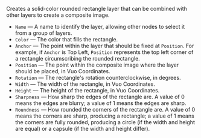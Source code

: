 Creates a solid-color rounded rectangle layer that can be combined with other layers to create a composite image.

   - `Name` — A name to identify the layer, allowing other nodes to select it from a group of layers.
   - `Color` — The color that fills the rectangle.
   - `Anchor` — The point within the layer that should be fixed at `Position`. For example, if `Anchor` is Top Left, `Position` represents the top left corner of a rectangle circumscribing the rounded rectangle.
   - `Position` — The point within the composite image where the layer should be placed, in Vuo Coordinates.
   - `Rotation` — The rectangle's rotation counterclockwise, in degrees.
   - `Width` — The width of the rectangle, in Vuo Coordinates.
   - `Height` — The height of the rectangle, in Vuo Coordinates.
   - `Sharpness` — How sharp the edges of the rectangle are.  A value of 0 means the edges are blurry; a value of 1 means the edges are sharp.
   - `Roundness` — How rounded the corners of the rectangle are.  A value of 0 means the corners are sharp, producing a rectangle; a value of 1 means the corners are fully rounded, producing a circle (if the width and height are equal) or a capsule (if the width and height differ).
